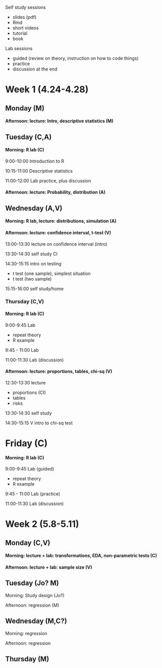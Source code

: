 Self study sessions

- slides (pdf)
- Rmd
- short videos
- tutorial
- book 

Lab sessions

- guided (review on theory, instruction on how to code things)
- practice 
- discussion at the end

# Week 1 (4.24-4.28)

## Monday (M)

#### Afternoon: lecture: Intro, descriptive statistics (M)



## Tuesday (C,A)

#### Morning: R lab (C)

9:00-10:00 Introduction to R

10:15-11:00 Descriptive statistics

11:00-12:00 Lab practice, plus discussion



#### Afternoon: lecture: Probability, distribution (A)



## Wednesday (A,V)

#### Morning: R lab, lecture: distributions, simulation (A)





#### Afternoon: lecture: confidence interval, t-test (V)

13:00-13:30 lecture on confidence interval (intro)

13:30-14:30 self study CI

14:30-15:15 intro on testing 
- t test (one sample), simplest situation
- t test (two sample)

15:15-16:00 self study/home



### Thursday (C,V)

#### Morning: R lab (C)

9:00-9:45 Lab 

- repeat theory
- R example 

9:45 - 11:00 Lab

11:00-11:30 Lab (discussion)



#### Afternoon: lecture: proportions, tables, chi-sq (V)

12:30-13:30 lecture

- proportions (CI)
- tables
- risks

13:30-14:30 self study 

14:30-15:15 V intro to chi-sq test



# Friday (C)

#### Morning: R lab (C)

9:00-9:45 Lab (guided)

- repeat theory
- R example 

9:45 - 11:00 Lab (practice)

11:00-11:30 Lab (discussion)



# Week 2 (5.8-5.11)

## Monday (C,V)

#### Morning: lecture + lab: transformations, EDA, non-parametric tests (C)



#### Afternoon: lecture + lab: sample size (V)



## Tuesday (Jo? M)

Morning: Study design (Jo?)



Afternoon: regression (M)



## Wednesday (M,C?)

Morning: regression



Afternoon: regression



## Thursday (M)





